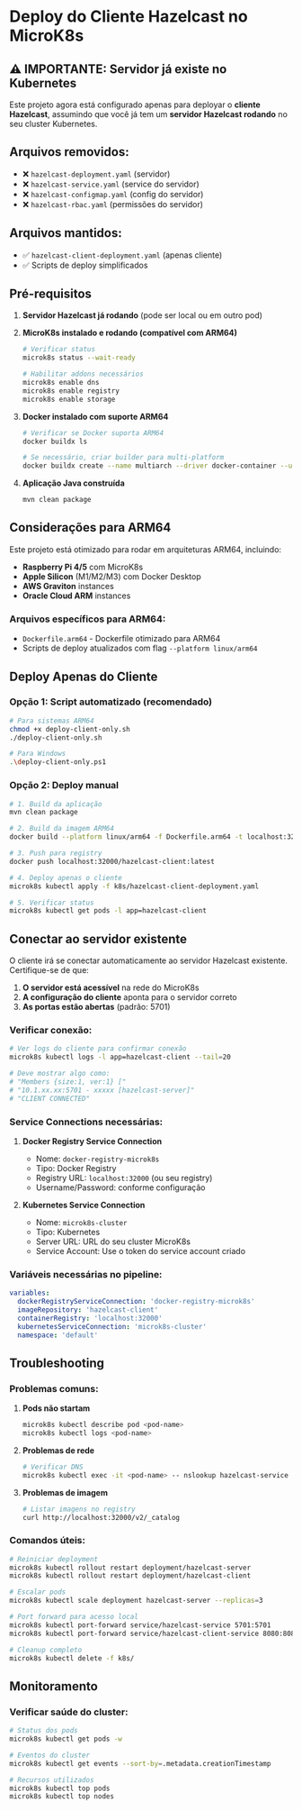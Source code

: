 # Deploy do Cliente Hazelcast no MicroK8s

## ⚠️ IMPORTANTE: Servidor já existe no Kubernetes

Este projeto agora está configurado apenas para deployar o **cliente Hazelcast**, assumindo que você já tem um **servidor Hazelcast rodando** no seu cluster Kubernetes.

## Arquivos removidos:
- ❌ `hazelcast-deployment.yaml` (servidor)
- ❌ `hazelcast-service.yaml` (service do servidor)  
- ❌ `hazelcast-configmap.yaml` (config do servidor)
- ❌ `hazelcast-rbac.yaml` (permissões do servidor)

## Arquivos mantidos:
- ✅ `hazelcast-client-deployment.yaml` (apenas cliente)
- ✅ Scripts de deploy simplificados

## Pré-requisitos

1. **Servidor Hazelcast já rodando** (pode ser local ou em outro pod)
2. **MicroK8s instalado e rodando (compatível com ARM64)**
   ```bash
   # Verificar status
   microk8s status --wait-ready
   
   # Habilitar addons necessários
   microk8s enable dns
   microk8s enable registry
   microk8s enable storage
   ```

3. **Docker instalado com suporte ARM64**
   ```bash
   # Verificar se Docker suporta ARM64
   docker buildx ls
   
   # Se necessário, criar builder para multi-platform
   docker buildx create --name multiarch --driver docker-container --use
   ```

3. **Aplicação Java construída**
   ```bash
   mvn clean package
   ```

## Considerações para ARM64

Este projeto está otimizado para rodar em arquiteturas ARM64, incluindo:
- **Raspberry Pi 4/5** com MicroK8s
- **Apple Silicon** (M1/M2/M3) com Docker Desktop
- **AWS Graviton** instances
- **Oracle Cloud ARM** instances

### Arquivos específicos para ARM64:
- `Dockerfile.arm64` - Dockerfile otimizado para ARM64
- Scripts de deploy atualizados com flag `--platform linux/arm64`

## Deploy Apenas do Cliente

### Opção 1: Script automatizado (recomendado)

```bash
# Para sistemas ARM64
chmod +x deploy-client-only.sh
./deploy-client-only.sh

# Para Windows
.\deploy-client-only.ps1
```

### Opção 2: Deploy manual

```bash
# 1. Build da aplicação
mvn clean package

# 2. Build da imagem ARM64
docker build --platform linux/arm64 -f Dockerfile.arm64 -t localhost:32000/hazelcast-client:latest .

# 3. Push para registry
docker push localhost:32000/hazelcast-client:latest

# 4. Deploy apenas o cliente
microk8s kubectl apply -f k8s/hazelcast-client-deployment.yaml

# 5. Verificar status
microk8s kubectl get pods -l app=hazelcast-client
```

## Conectar ao servidor existente

O cliente irá se conectar automaticamente ao servidor Hazelcast existente. Certifique-se de que:

1. **O servidor está acessível** na rede do MicroK8s
2. **A configuração do cliente** aponta para o servidor correto
3. **As portas estão abertas** (padrão: 5701)

### Verificar conexão:

```bash
# Ver logs do cliente para confirmar conexão
microk8s kubectl logs -l app=hazelcast-client --tail=20

# Deve mostrar algo como:
# "Members {size:1, ver:1} ["
# "10.1.xx.xx:5701 - xxxxx [hazelcast-server]"
# "CLIENT CONNECTED"
```

### Service Connections necessárias:

1. **Docker Registry Service Connection**
   - Nome: `docker-registry-microk8s`
   - Tipo: Docker Registry
   - Registry URL: `localhost:32000` (ou seu registry)
   - Username/Password: conforme configuração

2. **Kubernetes Service Connection**
   - Nome: `microk8s-cluster`
   - Tipo: Kubernetes
   - Server URL: URL do seu cluster MicroK8s
   - Service Account: Use o token do service account criado

### Variáveis necessárias no pipeline:

```yaml
variables:
  dockerRegistryServiceConnection: 'docker-registry-microk8s'
  imageRepository: 'hazelcast-client'
  containerRegistry: 'localhost:32000'
  kubernetesServiceConnection: 'microk8s-cluster'
  namespace: 'default'
```

## Troubleshooting

### Problemas comuns:

1. **Pods não startam**
   ```bash
   microk8s kubectl describe pod <pod-name>
   microk8s kubectl logs <pod-name>
   ```

2. **Problemas de rede**
   ```bash
   # Verificar DNS
   microk8s kubectl exec -it <pod-name> -- nslookup hazelcast-service
   ```

3. **Problemas de imagem**
   ```bash
   # Listar imagens no registry
   curl http://localhost:32000/v2/_catalog
   ```

### Comandos úteis:

```bash
# Reiniciar deployment
microk8s kubectl rollout restart deployment/hazelcast-server
microk8s kubectl rollout restart deployment/hazelcast-client

# Escalar pods
microk8s kubectl scale deployment hazelcast-server --replicas=3

# Port forward para acesso local
microk8s kubectl port-forward service/hazelcast-service 5701:5701
microk8s kubectl port-forward service/hazelcast-client-service 8080:8080

# Cleanup completo
microk8s kubectl delete -f k8s/
```

## Monitoramento

### Verificar saúde do cluster:

```bash
# Status dos pods
microk8s kubectl get pods -w

# Eventos do cluster
microk8s kubectl get events --sort-by=.metadata.creationTimestamp

# Recursos utilizados
microk8s kubectl top pods
microk8s kubectl top nodes
```
